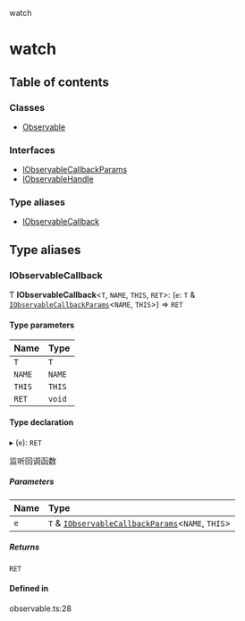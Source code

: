 watch

# watch

## Table of contents

### Classes

- [Observable](classes/Observable.md)

### Interfaces

- [IObservableCallbackParams](interfaces/IObservableCallbackParams.md)
- [IObservableHandle](interfaces/IObservableHandle.md)

### Type aliases

- [IObservableCallback](README.md#iobservablecallback)

## Type aliases

### IObservableCallback

Ƭ **IObservableCallback**<`T`, `NAME`, `THIS`, `RET`\>: (`e`: `T` & [`IObservableCallbackParams`](interfaces/IObservableCallbackParams.md)<`NAME`, `THIS`\>) => `RET`

#### Type parameters

| Name | Type |
| :------ | :------ |
| `T` | `T` |
| `NAME` | `NAME` |
| `THIS` | `THIS` |
| `RET` | `void` |

#### Type declaration

▸ (`e`): `RET`

监听回调函数

##### Parameters

| Name | Type |
| :------ | :------ |
| `e` | `T` & [`IObservableCallbackParams`](interfaces/IObservableCallbackParams.md)<`NAME`, `THIS`\> |

##### Returns

`RET`

#### Defined in

observable.ts:28
